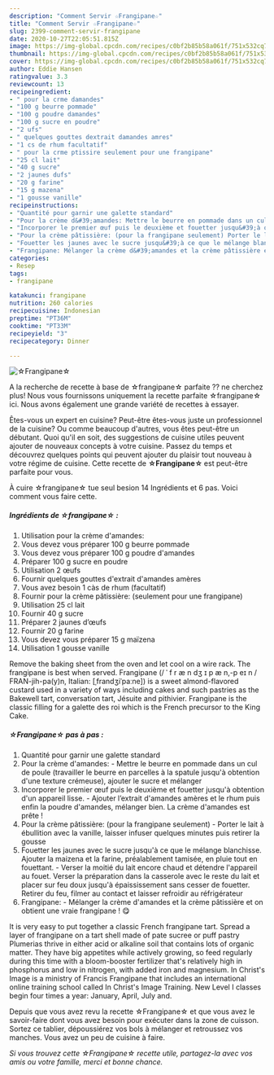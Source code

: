 ```yaml
---
description: "Comment Servir ☆Frangipane☆"
title: "Comment Servir ☆Frangipane☆"
slug: 2399-comment-servir-frangipane
date: 2020-10-27T22:05:51.815Z
image: https://img-global.cpcdn.com/recipes/c0bf2b85b58a061f/751x532cq70/☆frangipane☆-photo-principale-de-la-recette.jpg
thumbnail: https://img-global.cpcdn.com/recipes/c0bf2b85b58a061f/751x532cq70/☆frangipane☆-photo-principale-de-la-recette.jpg
cover: https://img-global.cpcdn.com/recipes/c0bf2b85b58a061f/751x532cq70/☆frangipane☆-photo-principale-de-la-recette.jpg
author: Eddie Hansen
ratingvalue: 3.3
reviewcount: 13
recipeingredient:
- " pour la crme damandes"
- "100 g beurre pommade"
- "100 g poudre damandes"
- "100 g sucre en poudre"
- "2 ufs"
- " quelques gouttes dextrait damandes amres"
- "1 cs de rhum facultatif"
- " pour la crme ptissire seulement pour une frangipane"
- "25 cl lait"
- "40 g sucre"
- "2 jaunes dufs"
- "20 g farine"
- "15 g mazena"
- "1 gousse vanille"
recipeinstructions:
- "Quantité pour garnir une galette standard"
- "Pour la crème d&#39;amandes: Mettre le beurre en pommade dans un cul de poule (travailler le beurre en parcelles à la spatule jusqu&#39;à obtention d&#39;une texture crémeuse), ajouter le sucre et mélanger"
- "Incorporer le premier œuf puis le deuxième et fouetter jusqu&#39;à obtention d&#39;un appareil lisse. Ajouter l’extrait d&#39;amandes amères et le rhum puis enfin la poudre d&#39;amandes, mélanger bien. La crème d&#39;amandes est prête !"
- "Pour la crème pâtissière: (pour la frangipane seulement) Porter le lait à ébullition avec la vanille, laisser infuser quelques minutes puis retirer la gousse"
- "Fouetter les jaunes avec le sucre jusqu&#39;à ce que le mélange blanchisse. Ajouter la maizena et la farine, préalablement tamisée, en pluie tout en fouettant. Verser la moitié du lait encore chaud et détendre l&#39;appareil au fouet. Verser la préparation dans la casserole avec le reste du lait et placer sur feu doux jusqu&#39;à épaississement sans cesser de fouetter. Retirer du feu, filmer au contact et laisser refroidir au réfrigérateur"
- "Frangipane: Mélanger la crème d&#39;amandes et la crème pâtissière et on obtient une vraie frangipane ! 😋"
categories:
- Resep
tags:
- frangipane

katakunci: frangipane 
nutrition: 260 calories
recipecuisine: Indonesian
preptime: "PT36M"
cooktime: "PT33M"
recipeyield: "3"
recipecategory: Dinner

---
```



![☆Frangipane☆](https://img-global.cpcdn.com/recipes/c0bf2b85b58a061f/751x532cq70/☆frangipane☆-photo-principale-de-la-recette.jpg)

A la recherche de recette à base de ☆frangipane☆ parfaite ?? ne cherchez plus! Nous vous fournissons uniquement la recette parfaite ☆frangipane☆ ici. Nous avons également une grande variété de recettes à essayer.

Êtes-vous un expert en cuisine? Peut-être êtes-vous juste un professionnel de la cuisine? Ou comme beaucoup d'autres, vous êtes peut-être un débutant. Quoi qu'il en soit, des suggestions de cuisine utiles peuvent ajouter de nouveaux concepts à votre cuisine. Passez du temps et découvrez quelques points qui peuvent ajouter du plaisir tout nouveau à votre régime de cuisine. Cette recette de <strong> ☆Frangipane☆ </strong> est peut-être parfaite pour vous.

<!--inarticleads1-->

À cuire ☆frangipane☆ tue seul besion 14 Ingrédients et 6 pas. Voici comment vous faire cette.

##### Ingrédients de ☆frangipane☆ :

1. Utilisation  pour la crème d&#39;amandes:
1. Vous devez vous préparer 100 g beurre pommade
1. Vous devez vous préparer 100 g poudre d&#39;amandes
1. Préparer 100 g sucre en poudre
1. Utilisation 2 œufs
1. Fournir  quelques gouttes d&#39;extrait d&#39;amandes amères
1. Vous avez besoin 1 càs de rhum (facultatif)
1. Fournir  pour la crème pâtissière: (seulement pour une frangipane)
1. Utilisation 25 cl lait
1. Fournir 40 g sucre
1. Préparer 2 jaunes d’œufs
1. Fournir 20 g farine
1. Vous devez vous préparer 15 g maïzena
1. Utilisation 1 gousse vanille


Remove the baking sheet from the oven and let cool on a wire rack. The frangipane is best when served. Frangipane (/ ˈ f r æ n dʒ ɪ p æ n,-p eɪ n / FRAN-jih-pa(y)n, Italian: [ˌfrandʒiˈpaːne]) is a sweet almond-flavored custard used in a variety of ways including cakes and such pastries as the Bakewell tart, conversation tart, Jésuite and pithivier. Frangipane is the classic filling for a galette des roi which is the French precursor to the King Cake. 

<!--inarticleads2-->

##### ☆Frangipane☆ pas à pas :

1. Quantité pour garnir une galette standard
1. Pour la crème d&#39;amandes: - Mettre le beurre en pommade dans un cul de poule (travailler le beurre en parcelles à la spatule jusqu&#39;à obtention d&#39;une texture crémeuse), ajouter le sucre et mélanger
1. Incorporer le premier œuf puis le deuxième et fouetter jusqu&#39;à obtention d&#39;un appareil lisse. - Ajouter l’extrait d&#39;amandes amères et le rhum puis enfin la poudre d&#39;amandes, mélanger bien. La crème d&#39;amandes est prête !
1. Pour la crème pâtissière: (pour la frangipane seulement) - Porter le lait à ébullition avec la vanille, laisser infuser quelques minutes puis retirer la gousse
1. Fouetter les jaunes avec le sucre jusqu&#39;à ce que le mélange blanchisse. Ajouter la maizena et la farine, préalablement tamisée, en pluie tout en fouettant. - Verser la moitié du lait encore chaud et détendre l&#39;appareil au fouet. Verser la préparation dans la casserole avec le reste du lait et placer sur feu doux jusqu&#39;à épaississement sans cesser de fouetter. Retirer du feu, filmer au contact et laisser refroidir au réfrigérateur
1. Frangipane: - Mélanger la crème d&#39;amandes et la crème pâtissière et on obtient une vraie frangipane ! 😋


It is very easy to put together a classic French frangipane tart. Spread a layer of frangipane on a tart shell made of pate sucree or puff pastry Plumerias thrive in either acid or alkaline soil that contains lots of organic matter. They have big appetites while actively growing, so feed regularly during this time with a bloom-booster fertilizer that&#39;s relatively high in phosphorus and low in nitrogen, with added iron and magnesium. In Christ&#39;s Image is a ministry of Francis Frangipane that includes an international online training school called In Christ&#39;s Image Training. New Level I classes begin four times a year: January, April, July and. 

<!--inarticleads1-->

<p>
Depuis que vous avez revu la recette ☆Frangipane☆ et que vous avez le savoir-faire dont vous avez besoin pour exécuter dans la zone de cuisson. Sortez ce tablier, dépoussiérez vos bols à mélanger et retroussez vos manches. Vous avez un peu de cuisine à faire.
</p>

<p>
<i>Si vous trouvez cette ☆Frangipane☆ recette utile, partagez-la avec vos amis ou votre famille, merci et bonne chance.</i>
</p>
